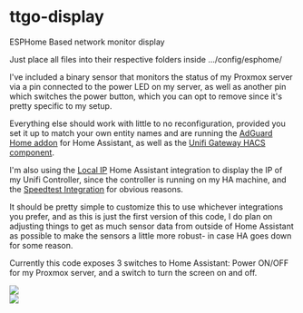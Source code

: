# ttgo-display
ESPHome Based network monitor display

Just place all files into their respective folders inside .../config/esphome/

I've included a binary sensor that monitors the status of my Proxmox server via a pin connected to the power LED on my server, as well as another pin which switches the power button, which you can opt to remove since it's pretty specific to my setup.

Everything else should work with little to no reconfiguration, provided you set it up to match your own entity names and are running the [AdGuard Home addon](https://www.home-assistant.io/integrations/adguard/) for Home Assistant, as well as the [Unifi Gateway HACS component](https://github.com/custom-components/sensor.unifigateway).

I'm also using the [Local IP](https://www.home-assistant.io/integrations/local_ip/) Home Assistant integration to display the IP of my Unifi Controller, since the controller is running on my HA machine, and the [Speedtest Integration](https://www.home-assistant.io/integrations/speedtestdotnet/) for obvious reasons.

It should be pretty simple to customize this to use whichever integrations you prefer, and as this is just the first version of this code, I do plan on adjusting things to get as much sensor data from outside of Home Assistant as possible to make the sensors a little more robust- in case HA goes down for some reason.

Currently this code exposes 3 switches to Home Assistant: Power ON/OFF for my Proxmox server, and a switch to turn the screen on and off.

<img src=https://i.imgur.com/kh35mCf.jpeg>
<br>
<img src=https://i.imgur.com/rDfZmYz.jpeg>
